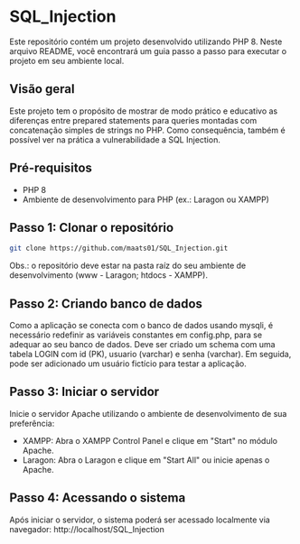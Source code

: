# SQL_Injection

Este repositório contém um projeto desenvolvido utilizando PHP 8. Neste arquivo README, você encontrará um guia passo a passo para executar o projeto em seu ambiente local.

## Visão geral
Este projeto tem o propósito de mostrar de modo prático e educativo as diferenças entre prepared statements para queries montadas com concatenação simples de strings no PHP. Como consequência, também é possível ver na prática a vulnerabilidade a SQL Injection.

## Pré-requisitos

- PHP 8
- Ambiente de desenvolvimento para PHP (ex.: Laragon ou XAMPP)

## Passo 1: Clonar o repositório

```bash
git clone https://github.com/maats01/SQL_Injection.git
```
Obs.: o repositório deve estar na pasta raíz do seu ambiente de desenvolvimento (www - Laragon; htdocs - XAMPP).

## Passo 2: Criando banco de dados

Como a aplicação se conecta com o banco de dados usando mysqli, é necessário redefinir as variáveis constantes em config.php, para se adequar ao seu banco de dados. Deve ser criado um schema com uma tabela LOGIN com id (PK), usuario (varchar) e senha (varchar). Em seguida, pode ser adicionado um usuário fictício para testar a aplicação.

## Passo 3: Iniciar o servidor

Inicie o servidor Apache utilizando o ambiente de desenvolvimento de sua preferência:

- XAMPP: Abra o XAMPP Control Panel e clique em "Start" no módulo Apache.
- Laragon: Abra o Laragon e clique em "Start All" ou inicie apenas o Apache.

## Passo 4: Acessando o sistema

Após iniciar o servidor, o sistema poderá ser acessado localmente via navegador: http://localhost/SQL_Injection
